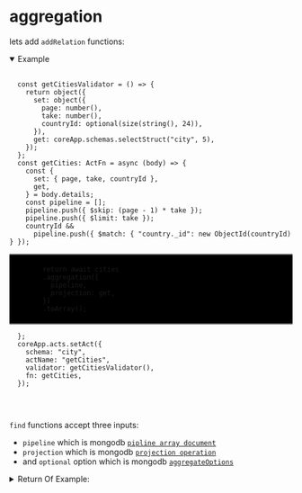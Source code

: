 # aggregation


lets add `addRelation` functions:
<details open>
  <summary>
    Example
  </summary>
  <pre>
    <code class="language-ts" style="padding: 0px;">
  const getCitiesValidator = () => {
    return object({
      set: object({
        page: number(),
        take: number(),
        countryId: optional(size(string(), 24)),
      }),
      get: coreApp.schemas.selectStruct("city", 5),
    });
  };
  const getCities: ActFn = async (body) => {
    const {
      set: { page, take, countryId },
      get,
    } = body.details;
    const pipeline = [];
    pipeline.push({ $skip: (page - 1) * take });
    pipeline.push({ $limit: take });
    countryId &&
      pipeline.push({ $match: { "country._id": new ObjectId(countryId) } });
      <p style="border: 2px solid gray; border-right: transparent; border-left: transparent; padding: 5px 1rem; background-color: #000000;  margin:0">
      return await cities
      .aggregation({
        pipeline,
        projection: get,
      })
      .toArray();
    </p>
  };
  coreApp.acts.setAct({
    schema: "city",
    actName: "getCities",
    validator: getCitiesValidator(),
    fn: getCities,
  });

  </code>
  </pre>
</details>

`find` functions accept three inputs:
- `pipeline` which is mongodb [`pipline array document`](https://mongodb.github.io/node-mongodb-native/6.3/interfaces/BSON.Document.html)
- `projection` which is mongodb [`projection operation`](../../types/aggregation/projection/main.md)
- and `optional` option which is mongodb [`aggregateOptions`](https://mongodb.github.io/node-mongodb-native/6.3/interfaces/AggregateOptions.html)

<details>
  <summary>
    Return Of Example:
  </summary>
  <pre>
    <code class="language-ts" style="padding: 0;">
      {
        body: {
          _id: 659fda277b94d4cdfed11e15,
          name: Syd Amir,
          age: 35,
          livedCities: [
            {
              _id: 659fda277b94d4cdfed11e10,
              name: Yazd,
              population: 16,
              abb: YZ
            },
            {
              _id: 659fda267b94d4cdfed11e0c,
              name: Esfahan,
              population: 25,
              abb: ES
            },
            {
              _id: 659fda267b94d4cdfed11e0b,
              name: Kerman,
              population: 12,
              abb: KM
            },
            {
              _id: 659fda267b94d4cdfed11e0a,
              name: Tehron,
              population: 10000000,
              abb: TEH
            },
            {
              _id: 659fda267b94d4cdfed11e09,
              name: Hamedan,
              population: 10,
              abb: HM
            }
          ],
          country: {
            _id: 659fda267b94d4cdfed11dfd,
            name: Islamic Republic Of Iran,
            population: 95000000,
            abb: IRI
          }
        },
        success: true
      }
    </code>
  </pre>
</details>